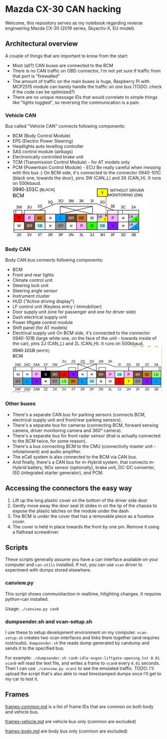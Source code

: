 # Mazda CX-30 CAN hacking
Welcome, this repository serves as my notebook regarding reverse engineering Mazda CX-30 (2019 series, Skyactiv-X, EU model).

## Architectural overview
A couple of things that are important to know from the start:
 - Most (all?) CAN buses are connected to the BCM
 - There is no CAN traffic on OBD connector, I'm not yet sure if traffic from that port is "firewalled"
 - The amount of traffic on the main buses is huge, Raspberry Pi with MCP2515 module can barely handle the traffic on one bus (TODO: check if the code can be optimized?)
 - There are no unique message IDs that would correlate to simple things like "lights toggled", so reversing the communication is a pain.
 
 ### Vehicle CAN
 Bus called "Vehicle CAN" connects following components:
  - BCM (Body Control Module)
  - EPS (Electric Power Steering)
  - Headlights auto levelling controller
  - SAS control module (airbags)
  - Electronically controlled brake unit
  - TCM (Transmission Control Module) - for AT models only
  - PCM (Powertrain Control Module) - ECU
Be really careful when messing with this bus :)
On BCM side, it's connected to the connector 0940-101C (black one, towards the door), pins 3W (CAN_L) and 3X (CAN_H). It runs on 500kbaud.
![0940-101C connector](doc/0940-101C.png)

### Body CAN
Body CAN bus connects following components:
 - BCM
 - Front and rear lights
 - Climate control unit
 - Steering lock unit
 - Steering angle sensor
 - Instrument cluster
 - HUD ("Active driving display")
 - LF control unit (Keyless entry / immobilizer)
 - Door supply unit (one for passenger and one for driver side)
 - Dash electrical supply unit
 - Power liftgate control module
 - Shift panel (for AT models)
 - Electrical supply unit
 On BCM side, it's connected to the connector 0940-101B (large white one, on the face of the unit - towards inside of the car), pins 2J (CAN_L) and 2L (CAN_H). It runs on 500kbaud.
 ![0940-101B connector](doc/0940-101B.png)

 ### Other buses
-  There's a separate CAN bus for parking sensors (connects BCM, electrical supply unit and front/rear parking sensors).
- There's a separate bus for cameras (connecting BCM, forward sensing camera, driver monitoring camera and 360° camera).
 - There's a separate bus for front radar sensor (that is actually connected to the BCM twice, for some reason).
- There's a bus connecting BCM to the CMU (connectivity master unit - infotainment) and audio amplifier.
- The eCall system is also connected to the BCM via CAN bus.
 - And finally, there's a CAN bus for m-Hybrid system, that connects m-Hybrid battery, NOx sensor (optionally), brake unit, DC-DC converter, ISG (integrated starter generator), and PCM.

## Accessing the connectors the easy way

 1. Lift up the long plastic cover on the bottom of the driver side door
 2. Gently move away the door seal (it slides in on the lip of the chassis to expose the plastic latches on the module under the dash
 3. The BCM is under the cover that has a removable piece as a fusebox cover.
 4. The cover is held in place towards the front by one pin. Remove it using a flathead screwdriver.

## Scripts
These scripts generally assume you have a can interface available on your computer and `can-utils` installed. If not, you can use `vcan` driver to experiment with dumps stored elsewhere.
### canview.py
This script shows communitaction in realtime, hilighting changes. It requires python-can installed.

Usage: `./canview.py can0`

### dumpsender.sh and vcan-setup.sh
I use these to setup development environment on my computer. `vcan-setup.sh` creates two vcan interfaces and links them together (and requires root/sudo). `dumpsender.sh` the reads dump generated by candump and sends it to the specified bus. 

For example: `./dumpsender.sh can0-idle-engon-liftgate-opening.txt 0.01 vcan0` will read the text file, and writes a frame to `vcan0`  every `0.01` seconds. Then I can use `./canview.py vcan1` to see the emulated traffic. 
TODO: I'll upload the script that's also able to read timestamped dumps once I'll get to my car to test it.

##  Frames
[frames-common.md](frames-common.md) is a list of frame IDs that are common on both body and vehicle bus.

[frames-vehicle.md](frames-vehicle.md) are vehicle bus only (common are excluded)

[frames-body.md](frames-body.md) are body bus only (common are excluded)
